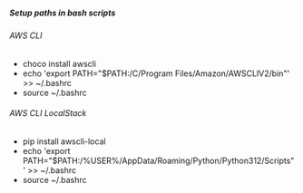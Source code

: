 ##### Setup paths in bash scripts
###### AWS CLI
- choco install awscli
- echo 'export PATH="$PATH:/C/Program Files/Amazon/AWSCLIV2/bin"' >> ~/.bashrc
- source ~/.bashrc

###### AWS CLI LocalStack
- pip install awscli-local
- echo 'export PATH="$PATH:/%USER%/AppData/Roaming/Python/Python312/Scripts"' >> ~/.bashrc
- source ~/.bashrc
